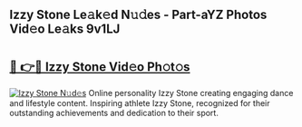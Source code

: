 ## Izzy Stone Le𝚊k𝚎d N𝚞𝚍es - Part-aYZ Photos Vid𝚎o Le𝚊ks 9v1LJ

# <h2><a href="http://fbftee.evod.top/?m=Izzy+Stone">🔗 👉🔴 Izzy Stone Vid𝚎o Ph𝚘t𝚘s</a></h2>

[![Izzy Stone N𝚞d𝚎s](https://i.imgur.com/8V9OHl7.gif)](http://fbftee.evod.top/?m=Izzy+Stone)
Online personality Izzy Stone creating engaging dance and lifestyle content. Inspiring athlete Izzy Stone, recognized for their outstanding achievements and dedication to their sport. 
